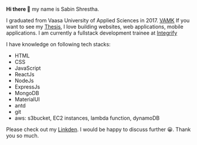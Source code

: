 **Hi there 👋** my name is Sabin Shrestha. 

I graduated from Vaasa University of Applied Sciences in 2017.  <a href="https://www.vamk.fi/en/" target="_blank">VAMK</a>
If you want to see my <a href="https://urn.fi/URN:NBN:fi:amk-2017102316251" target="_blank">Thesis</a>, 
 I love building websites, web applications, mobile applications. I am currently a fullstack development trainee at <a href="https://www.integrify.io/" target="_blank">Integrify</a>

I have knowledge on following tech stacks:
- HTML
- CSS
- JavaScript
- ReactJs
- NodeJs
- ExpressJs
- MongoDB
- MaterialUI
- antd
- git
- aws: s3bucket, EC2 instances, lambda function, dynamoDB



Please check out my  <a href="https://www.linkedin.com/in/sabin-shrestha-02/" target="_blank">Linkden</a>. I would be happy to discuss further 😀. Thank you so much.
